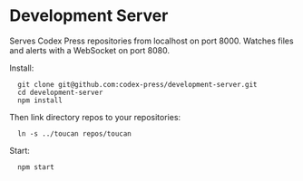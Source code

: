 
# Development Server

Serves Codex Press repositories from localhost on port 8000. Watches files and alerts with a WebSocket on port 8080.

Install:
```
  git clone git@github.com:codex-press/development-server.git
  cd development-server
  npm install
```

Then link directory repos to your repositories:
```
  ln -s ../toucan repos/toucan
```

Start:

```
  npm start
```


